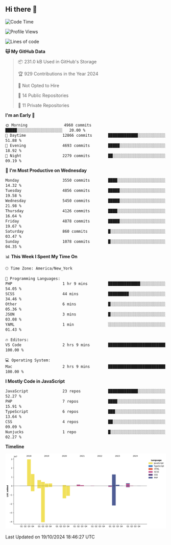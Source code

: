 ## Hi there 👋

<!--START_SECTION:waka-->
![Code Time](http://img.shields.io/badge/Code%20Time-304%20hrs%2031%20mins-blue)

![Profile Views](http://img.shields.io/badge/Profile%20Views-0-blue)

![Lines of code](https://img.shields.io/badge/From%20Hello%20World%20I%27ve%20Written-79.7%20million%20lines%20of%20code-blue)

**🐱 My GitHub Data** 

> 📦 231.0 kB Used in GitHub's Storage 
 > 
> 🏆 929 Contributions in the Year 2024
 > 
> 🚫 Not Opted to Hire
 > 
> 📜 14 Public Repositories 
 > 
> 🔑 11 Private Repositories 
 > 
**I'm an Early 🐤** 

```text
🌞 Morning                4960 commits        █████░░░░░░░░░░░░░░░░░░░░   20.00 % 
🌆 Daytime                12866 commits       █████████████░░░░░░░░░░░░   51.88 % 
🌃 Evening                4693 commits        █████░░░░░░░░░░░░░░░░░░░░   18.92 % 
🌙 Night                  2279 commits        ██░░░░░░░░░░░░░░░░░░░░░░░   09.19 % 
```
📅 **I'm Most Productive on Wednesday** 

```text
Monday                   3550 commits        ████░░░░░░░░░░░░░░░░░░░░░   14.32 % 
Tuesday                  4856 commits        █████░░░░░░░░░░░░░░░░░░░░   19.58 % 
Wednesday                5450 commits        █████░░░░░░░░░░░░░░░░░░░░   21.98 % 
Thursday                 4126 commits        ████░░░░░░░░░░░░░░░░░░░░░   16.64 % 
Friday                   4878 commits        █████░░░░░░░░░░░░░░░░░░░░   19.67 % 
Saturday                 860 commits         █░░░░░░░░░░░░░░░░░░░░░░░░   03.47 % 
Sunday                   1078 commits        █░░░░░░░░░░░░░░░░░░░░░░░░   04.35 % 
```


📊 **This Week I Spent My Time On** 

```text
🕑︎ Time Zone: America/New_York

💬 Programming Languages: 
PHP                      1 hr 9 mins         ██████████████░░░░░░░░░░░   54.05 % 
SCSS                     44 mins             █████████░░░░░░░░░░░░░░░░   34.46 % 
Other                    6 mins              █░░░░░░░░░░░░░░░░░░░░░░░░   05.36 % 
JSON                     3 mins              █░░░░░░░░░░░░░░░░░░░░░░░░   03.08 % 
YAML                     1 min               ░░░░░░░░░░░░░░░░░░░░░░░░░   01.43 % 

🔥 Editors: 
VS Code                  2 hrs 9 mins        █████████████████████████   100.00 % 

💻 Operating System: 
Mac                      2 hrs 9 mins        █████████████████████████   100.00 % 
```

**I Mostly Code in JavaScript** 

```text
JavaScript               23 repos            █████████████░░░░░░░░░░░░   52.27 % 
PHP                      7 repos             ████░░░░░░░░░░░░░░░░░░░░░   15.91 % 
TypeScript               6 repos             ███░░░░░░░░░░░░░░░░░░░░░░   13.64 % 
CSS                      4 repos             ██░░░░░░░░░░░░░░░░░░░░░░░   09.09 % 
Nunjucks                 1 repo              █░░░░░░░░░░░░░░░░░░░░░░░░   02.27 % 
```



**Timeline**

![Lines of Code chart](https://raw.githubusercontent.com/wilbertcaba/wilbertcaba/main/assets/bar_graph.png)


 Last Updated on 19/10/2024 18:46:27 UTC
<!--END_SECTION:waka-->

<!--
**wilbertcaba/wilbertcaba** is a ✨ _special_ ✨ repository because its `README.md` (this file) appears on your GitHub profile.

Here are some ideas to get you started:

- 🔭 I’m currently working on ...
- 🌱 I’m currently learning ...
- 👯 I’m looking to collaborate on ...
- 🤔 I’m looking for help with ...
- 💬 Ask me about ...
- 📫 How to reach me: ...
- 😄 Pronouns: ...
- ⚡ Fun fact: ...
-->
